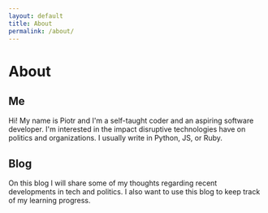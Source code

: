 ```yaml
---
layout: default
title: About
permalink: /about/
---
```

# About

## Me
Hi! My name is Piotr and I'm a self-taught coder and an aspiring software developer. I'm interested in the impact disruptive technologies have on politics and organizations. I usually write in Python, JS, or Ruby.

## Blog
On this blog I will share some of my thoughts regarding recent developments in tech and politics. I also want to use this blog to keep track of my learning progress.
